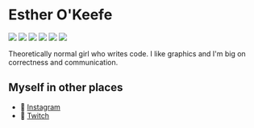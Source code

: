 # Esther O'Keefe
![](https://img.shields.io/badge/🌈-LGBTQIA+-ffdae9)
![](https://img.shields.io/badge/-Ada-00f591) 
![](https://img.shields.io/badge/-SPARK-491740)
![](https://img.shields.io/badge/-C%2B%2B-f34b7d)
![](https://img.shields.io/badge/-Objective_C-438EFF)
![](https://img.shields.io/badge/-Vulkan-AA2222)

Theoretically normal girl who writes code. I like graphics and I'm big on correctness and communication.
## Myself in other places
 * 📸 [Instagram](https://instagram.com/estherhogsby)
 * 🎥 [Twitch](https://twitch.tv/esthermations)
